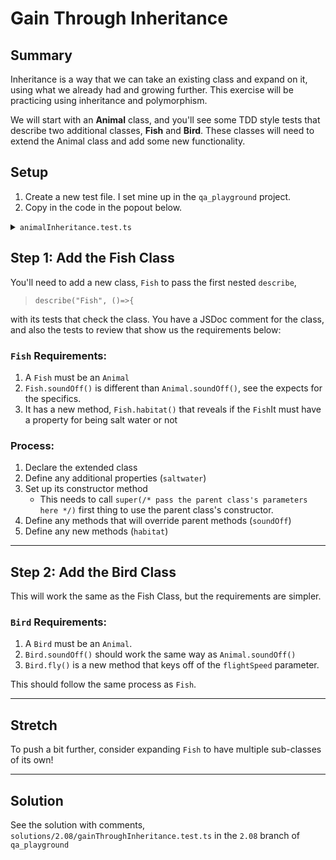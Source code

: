 # Gain Through Inheritance

## Summary

Inheritance is a way that we can take an existing class and expand on it, using
what we already had and growing further. This exercise will be practicing using
inheritance and polymorphism.

We will start with an **Animal** class, and you'll see some TDD style tests that
describe two additional classes, **Fish** and **Bird**. These classes will need
to extend the Animal class and add some new functionality.

## Setup

1. Create a new test file. I set mine up in the `qa_playground` project.
1. Copy in the code in the popout below.

<details markdown="1"><summary><code>animalInheritance.test.ts</code></summary>

```typescript
class Animal {
  name: string;
  sound: string;
  food: string;
  constructor(name: string, sound: string, food: string) {
    this.name = name;
    this.sound = sound;
    this.food = food;
  }
  soundOff(): string {
    return `The ${this.name} makes the sound "${this.sound}".`;
  }
}

/**
 * Fish extends Animal, but takes different properties, has a different soundOff() method, and a new method, habitat().
 * @param {string} name - as expected
 * @param {string} food - as expected
 * @param {string} saltwater - true if the fish is a saltwater fish
 */

/**
 * Bird extends Animal, but takes an additional property, and has an additional method, fly().
 * @param {string} name - as expected
 * @param {string} sound - as expected
 * @param {string} food - as expected
 * @param {number} flightSpeed - the flight speed of the bird, in meters/second. This should be 0 for flightless birds.
 */

describe("Testing animals", () => {
  test("a basic animal works as expected", () => {
    let lion = new Animal("lion", "roar", "meat");
    // lion is an animal
    expect(lion instanceof Animal).toBeTruthy();
    // lion.soundOff() has the expected output
    expect(lion.soundOff()).toBe('The lion makes the sound "roar".');
  });
  describe("Fish", () => {
    // Fish should only have the three parameters listed.
    let goldfish = new Fish("goldfish", "pellets", false);
    let shark = new Fish("shark", "fish", true);
    it("are animals", () => {
      // Fish *must* extend Animal
      expect(goldfish instanceof Animal).toBeTruthy();
    });
    it("doesn't make sound", () => {
      // Fish should give the expected soundOff, it's own version
      expect(goldfish.soundOff()).toBe(
        "The goldfish is a fish and does not make sounds."
      );
    });
    it("can be saltwater or freshwater", () => {
      // Fish gives the right habitat string based on the `saltwater` property
      expect(goldfish.habitat()).toBe("The goldfish is a freshwater fish.");
      expect(shark.habitat()).toBe("The shark is a saltwater fish.");
    });
  });
  describe("Birds", () => {
    // Bird should actually take four arguments
    let swallow = new Bird("swallow", "chattering chirp", "insects", 11);
    let emu = new Bird("emu", "grunt", "plants and insects", 0);
    it("are animals", () => {
      // Bird *must* extend Animal
      expect(swallow instanceof Animal).toBeTruthy();
    });
    it("make sounds", () => {
      // Bird uses the standard soundOff
      expect(swallow.soundOff()).toBe(
        'The swallow makes the sound "chattering chirp".'
      );
    });
    it("might be able to fly", () => {
      // Bird have a new method using the fly speed to give us these strings
      expect(swallow.fly()).toBe(
        "The swallow flies at speeds of up to 11 meters per second!"
      );
      expect(emu.fly()).toBe("The emu is a flightless bird.");
    });
  });
});
```

</details>

## Step 1: Add the Fish Class

You'll need to add a new class, `Fish` to pass the first nested `describe`,

> `describe("Fish", ()=>{`

with its tests that check the class. You have a JSDoc comment for the class, and
also the tests to review that show us the requirements below:

### `Fish` Requirements:

1. A `Fish` must be an `Animal`
1. `Fish.soundOff()` is different than `Animal.soundOff()`, see the expects for
   the specifics.
1. It has a new method, `Fish.habitat()` that reveals if the `Fish`It must have
   a property for being salt water or not

### Process:

1. Declare the extended class
1. Define any additional properties (`saltwater`)
1. Set up its constructor method
   - This needs to call `super(/* pass the parent class's parameters here */)`
     first thing to use the parent class's constructor.
1. Define any methods that will override parent methods (`soundOff`)
1. Define any new methods (`habitat`)

---

## Step 2: Add the Bird Class

This will work the same as the Fish Class, but the requirements are simpler.

### `Bird` Requirements:

1. A `Bird` must be an `Animal`.
1. `Bird.soundOff()` should work the same way as `Animal.soundOff()`
1. `Bird.fly()` is a new method that keys off of the `flightSpeed` parameter.

This should follow the same process as `Fish`.

---

## Stretch

To push a bit further, consider expanding `Fish` to have multiple sub-classes of
its own!

---

## Solution

See the solution with comments, `solutions/2.08/gainThroughInheritance.test.ts`
in the `2.08` branch of `qa_playground`
